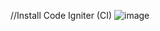 //Install Code Igniter (CI)
![image](https://github.com/user-attachments/assets/e0e83173-640c-49f1-ab69-915e8aa5cf99)
